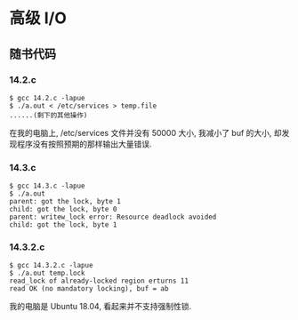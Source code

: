 # 高级 I/O

## 随书代码

### 14.2.c

```shell
$ gcc 14.2.c -lapue
$ ./a.out < /etc/services > temp.file
......(剩下的其他操作)
```

在我的电脑上, /etc/services 文件并没有 50000 大小, 我减小了 buf 的大小, 却发现程序没有按照预期的那样输出大量错误.

### 14.3.c

```shell
$ gcc 14.3.c -lapue
$ ./a.out
parent: got the lock, byte 1
child: got the lock, byte 0
parent: writew_lock error: Resource deadlock avoided
child: got the lock, byte 1
```

### 14.3.2.c

```shell
$ gcc 14.3.2.c -lapue
$ ./a.out temp.lock
read_lock of already-locked region erturns 11
read OK (no mandatory locking), buf = ab
```

我的电脑是 Ubuntu 18.04, 看起来并不支持强制性锁.